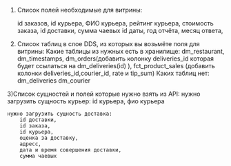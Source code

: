 1) Список полей необходимые для витрины:

    id заказов,
    id курьера,
    ФИО курьера,
    рейтинг курьера,
    стоимость заказа,
    id доставки,
    сумма чаевых
    id даты,
    год отчёта,
    месяц ответа,


2) Список таблиц в слое DDS, из которых вы возьмёте поля для витрины:
    Какие таблицы из нужных есть в хранилище:
        dm_restaurant,
        dm_timestamps,
        dm_orders(добавить колонку deliveries_id которая будет ссылаться на dm_deliveries(id)  ),
        fct_product_sales (добавить колонки deliveries_id,courier_id, rate и tip_sum)
    Каких таблиц нет:
        dm_deliveries
        dm_courier


3)Список сущностей и полей которые нужно взять из API:
    нужно загрузить сущность курьер:
        id курьера,
        фио курьера

    нужно загрузить сущность доставка:
        id доставки,
        id заказа,
        id курьера,
        оценка за доставку,
        адресс,
        дата и время совершения доставки,
        сумма чаевых




    
